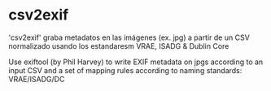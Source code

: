 # csv2exif

'csv2exif' graba metadatos en las imágenes (ex. jpg) a partir de un CSV normalizado usando los estandaresm VRAE, ISADG & Dublin Core

Use exiftool (by Phil Harvey) to write EXIF metadata on jpgs according to an 
input CSV and a set of mapping rules according to naming standards: VRAE/ISADG/DC
